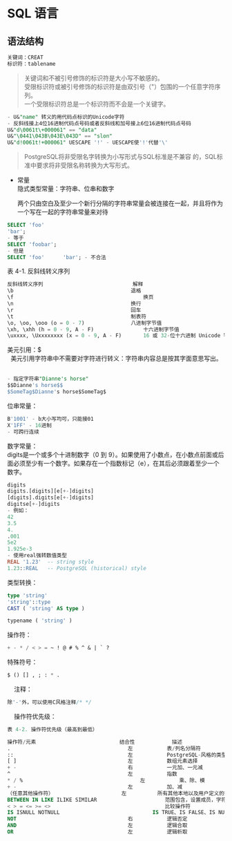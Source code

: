 SQL 语言
====

语法结构
----
```sql
关键词：CREAT  
标识符：tablename  
```
> 关键词和不被引号修饰的标识符是大小写不敏感的。  
受限标识符或被引号修饰的标识符是由双引号（"）包围的一个任意字符序列。  
一个受限标识符总是一个标识符而不会是一个关键字。  

```sql
- U&"name" 转义的用代码点标识的Unicode字符
- 反斜线接上4位16进制代码点号码或者反斜线和加号接上6位16进制代码点号码
U&"d\0061t\+000061" == "data"
U&"\0441\043B\043E\043D" == "slon"
U&"d!0061t!+000061" UESCAPE '!' - UESCAPE使'!'代替'\'
```

> PostgreSQL将非受限名字转换为小写形式与SQL标准是不兼容 的，SQL标准中要求将非受限名称转换为大写形式。  

- 常量  
    隐式类型常量：字符串、位串和数字  
    
    两个只由空白及至少一个新行分隔的字符串常量会被连接在一起，并且将作为一个写在一起的字符串常量来对待
```sql
SELECT 'foo'
'bar';
- 等于
SELECT 'foobar';
- 但是
SELECT 'foo'      'bar'; - 不合法
```

表 4-1. 反斜线转义序列  
```sql
反斜线转义序列	                            解释  
\b	                                    退格  
\f                                          换页  
\n	                                    换行  
\r	                                    回车  
\t	                                    制表符  
\o, \oo, \ooo (o = 0 - 7)	            八进制字节值  
\xh, \xhh (h = 0 - 9, A - F)	            十六进制字节值  
\uxxxx, \Uxxxxxxxx (x = 0 - 9, A - F)	    16 或 32-位十六进制 Unicode 字符值  
```

美元引用：$      
    美元引用字符串中不需要对字符进行转义：字符串内容总是按其字面意思写出。  
```sql
- 指定字符串"Dianne's horse"
$$Dianne's horse$$
$SomeTag$Dianne's horse$SomeTag$
```

位串常量：  
```sql
B'1001' - b大小写均可，只能接01
X'1FF' - 16进制
- 可跨行连续
```

数字常量：  
    digits是一个或多个十进制数字（0 到 9）。如果使用了小数点，在小数点前面或后面必须至少有一个数字。如果存在一个指数标记（e），在其后必须跟着至少一个数字。
```sql
digits
digits.[digits][e[+-]digits]
[digits].digits[e[+-]digits]
digitse[+-]digits
- 例如：
42
3.5
4.
.001
5e2
1.925e-3
- 使用real强转数值类型
REAL '1.23'  -- string style
1.23::REAL   -- PostgreSQL (historical) style
```

类型转换：  
```sql
type 'string'
'string'::type
CAST ( 'string' AS type )

typename ( 'string' )
```

操作符：   
```sql
+ - * / < > = ~ ! @ # % ^ & | ` ?
```

特殊符号：
```sql
$ () [] , ; : * .  
```
    
注释：  
```sql
除'-'外，可以使用C风格注释/* */     
```
    
操作符优先级：  
```sql
表 4-2. 操作符优先级（最高到最低）

操作符/元素	                         结合性	        描述
.	                                   左	       表/列名分隔符
::	                                   左	       PostgreSQL-风格的类型转换
[ ]	                                   左	       数组元素选择
+ -	                                   右	       一元加、一元减
^	                                   左	       指数
* / %	                                   左	       乘、除、模
+ -	                                   左	       加、减
（任意其他操作符）	                   左          所有其他本地以及用户定义的操作符
BETWEEN IN LIKE ILIKE SIMILAR	 	               范围包含，设置成员，字符串匹配
< > = <= >= <>	 	                               比较操作符
IS ISNULL NOTNULL	 	                       IS TRUE、IS FALSE、IS NULL、IS DISTINCT FROM等
NOT	                                   右	       逻辑否定
AND	                                   左	       逻辑合取
OR	                                   左	       逻辑析取
```
